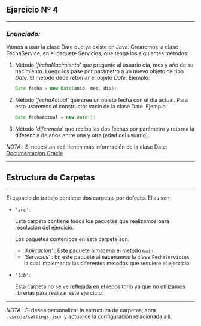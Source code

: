 ## Ejercicio Nº 4
----
### *Enunciado:*
<p> 
Vamos a usar la clase Date que ya existe en Java. Crearemos la clase
FechaService, en el paquete Servicios, que tenga los siguientes métodos:
</p>

1. Método *'fechaNacimiento'* que pregunte al usuario día, mes y año de su nacimiento. 
Luego los pase por parámetro a un nuevo objeto de tipo *Date*. El método debe retornar el objeto *Date*.
Ejemplo:
    ``` java
    Date fecha = new Date(anio, mes, dia);
    ```

2. Método *'fechaActual'* que cree un objeto fecha con el día actual. Para esto usaremos el constructor vacío de la clase Date. Ejemplo:
    ``` java
    Date fechaActual = new Date();
    ```
3. Método *'diferencia'* que reciba las dos fechas por parámetro y retorna la diferencia de años entre una y otra (edad del usuario).

*NOTA* : Si necesitan acá tienen más información de la clase Date: [Documentacion Oracle](https://docs.oracle.com/javase/8/docs/api/java/util/Date.html)

---

## Estructura de Carpetas

---

El espacio de trabajo contiene dos carpetas por defecto.
Ellas son:

+ *`'src'`*:<p> Esta carpeta contiene todos los paquetes que realizamos para resolucion del ejercicio. </p> 
Los paquetes contenidos en esta carpeta son:

    + *'Aplicacion'* : Este paquete almacena el metodo `main`.
    + *'Servicios'* : En este paquete almacenamos la clase `FechaServicios` la cual implementa los diferentes metodos que requiere el ejercicio.

<p></p>

+ *`'lib'`*: <p> Esta carpeta no se ve reflejada en el repositorio ya que no utilizamos librerias para realizar este ejercicio. </p>

---

*NOTA* : Si desea personalizar la estructura de carpetas, abra `.vscode/settings.json` y actualice la configuración relacionada allí.
